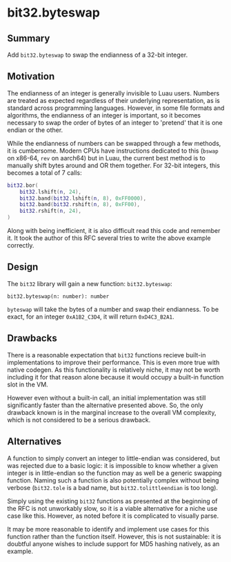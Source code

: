 # bit32.byteswap

## Summary

Add `bit32.byteswap` to swap the endianness of a 32-bit integer.

## Motivation

The endianness of an integer is generally invisible to Luau users. Numbers are treated as expected regardless of their underlying representation, as is standard across programming languages. However, in some file formats and algorithms, the endianness of an integer is important, so it becomes necessary to swap the order of bytes of an integer to 'pretend' that it is one endian or the other.

While the endianness of numbers can be swapped through a few methods, it is cumbersome. Modern CPUs have instructions dedicated to this (`bswap` on x86-64, `rev` on aarch64) but in Luau, the current best method is to manually shift bytes around and OR them together. For 32-bit integers, this becomes a total of 7 calls:

```lua
bit32.bor(
    bit32.lshift(n, 24),
    bit32.band(bit32.lshift(n, 8), 0xFF0000),
    bit32.band(bit32.rshift(n, 8), 0xFF00),
    bit32.rshift(n, 24),
)
```

Along with being inefficient, it is also difficult read this code and remember it. It took the author of this RFC several tries to write the above example correctly.

## Design

The `bit32` library will gain a new function: `bit32.byteswap`:

```
bit32.byteswap(n: number): number
```

`byteswap` will take the bytes of a number and swap their endianness. To be exact, for an integer `0xA1B2_C3D4`, it will return `0xD4C3_B2A1`.

## Drawbacks

There is a reasonable expectation that `bit32` functions recieve built-in implementations to improve their performance. This is even more true with native codegen. As this functionality is relatively niche, it may not be worth including it for that reason alone because it would occupy a built-in function slot in the VM.

However even without a built-in call, an initial implementation was still significantly faster than the alternative presented above. So, the only drawback known is in the marginal increase to the overall VM complexity, which is not considered to be a serious drawback.

## Alternatives

A function to simply convert an integer to little-endian was considered, but was rejected due to a basic logic: it is impossible to know whether a given integer is in little-endian so the function may as well be a generic swapping function. Naming such a function is also potentially complex without being verbose (`bit32.tole` is a bad name, but `bit32.tolittleendian` is too long).

Simply using the existing `bit32` functions as presented at the beginning of the RFC is not unworkably slow, so it is a viable alternative for a niche use case like this. However, as noted before it is complicated to visually parse.

It may be more reasonable to identify and implement use cases for this function rather than the function itself. However, this is not sustainable: it is doubtful anyone wishes to include support for MD5 hashing natively, as an example.
